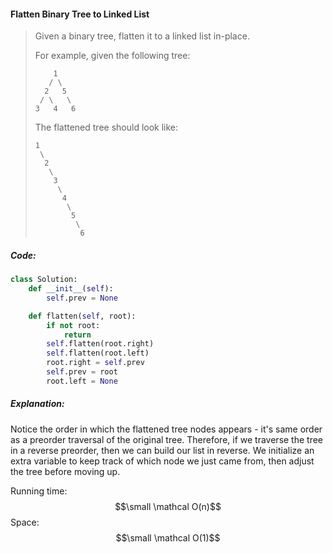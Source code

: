#### Flatten Binary Tree to Linked List

> Given a binary tree, flatten it to a linked list in-place.
>
> For example, given the following tree:
>
> ```
>     1
>    / \
>   2   5
>  / \   \
> 3   4   6
> ```
>
> The flattened tree should look like:
>
> ```
> 1
>  \
>   2
>    \
>     3
>      \
>       4
>        \
>         5
>          \
>           6
> ```

##### Code:

```py
class Solution:
    def __init__(self):
        self.prev = None

    def flatten(self, root):
        if not root:
            return
        self.flatten(root.right)
        self.flatten(root.left)
        root.right = self.prev
        self.prev = root
        root.left = None
```

##### Explanation:

Notice the order in which the flattened tree nodes appears - it's same order as a preorder traversal of the original tree. Therefore, if we traverse the tree in a reverse preorder, then we can build our list in reverse. We initialize an extra variable to keep track of which node we just came from, then adjust the tree before moving up. 

Running time: $$\small \mathcal O(n)$$ Space: $$\small \mathcal O(1)$$

